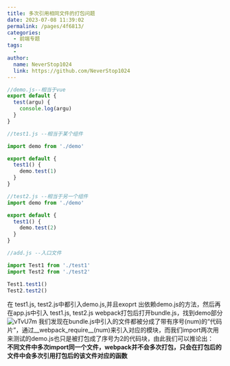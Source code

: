 ```yaml
---
title: 多次引用相同文件的打包问题
date: 2023-07-08 11:39:02
permalink: /pages/4f6813/
categories:
  - 前端专题
tags:
  - 
author: 
  name: NeverStop1024
  link: https://github.com/NeverStop1024
---
```

```js
//demo.js--相当于vue
export default {
  test(argu) {
    console.log(argu)
  }
}

//test1.js --相当于某个组件

import demo from './demo'

export default {
  test1() {
    demo.test(1)
  }
}

//test2.js --相当于另一个组件
import demo from './demo'

export default {
  test1() {
    demo.test(2)
  }
}

//add.js --入口文件

import Test1 from './test1'
import Test2 from './test2'

Test1.test1()
Test2.test2()
```
在 test1.js, test2.js中都引入demo.js,并且exoprt 出依赖demo.js的方法，然后再在app.js中引入 test1.js, test2.js webpack打包后打开bundle.js，找到demo部分
![vTvU7m](https://cdn.jsdelivr.net/gh/NeverStop1024/images-store@main/uPic/vTvU7m.png)
我们发现在bundle.js中引入的文件都被分成了带有序号(num)的“代码片”，通过__webpack_require__(num)来引入对应的模块，而我们import两次用来测试的demo.js也只是被打包成了序号为2的代码块，由此我们可以推论出：  
**不同文件中多次import同一个文件，webpack并不会多次打包，只会在打包后的文件中会多次引用打包后的该文件对应的函数**